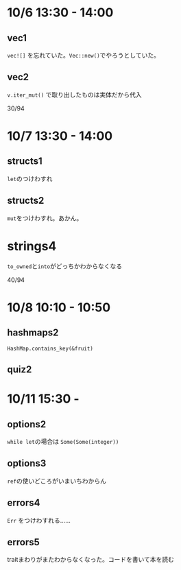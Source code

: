 # 10/6 13:30 - 14:00

## vec1

`vec![]` を忘れていた。`Vec::new()`でやろうとしていた。

## vec2

`v.iter_mut()` で取り出したものは実体だから代入

30/94

# 10/7 13:30 - 14:00

## structs1

`let`のつけわすれ

## structs2

`mut`をつけわすれ。あかん。


# strings4

`to_owned`と`into`がどっちかわからなくなる

40/94

# 10/8 10:10 - 10:50

## hashmaps2

`HashMap.contains_key(&fruit)`

## quiz2

# 10/11 15:30 -

## options2 
`while let`の場合は `Some(Some(integer))`

## options3
`ref`の使いどころがいまいちわからん

## errors4

`Err` をつけわすれる……

## errors5

traitまわりがまたわからなくなった。コードを書いて本を読む

